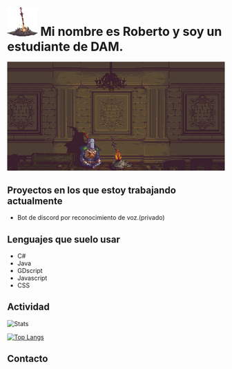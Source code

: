 #  <img src="bonfire2.webp" width=70 > Mi nombre es Roberto y soy un estudiante de DAM.

![A test image](bonfire.gif)

## Proyectos en los que estoy trabajando actualmente
- Bot de discord por reconocimiento de voz.(privado)

## Lenguajes que suelo usar

- C#
- Java
- GDscript
- Javascript
- CSS

## Actividad

![Stats](https://github-readme-stats.vercel.app/api?username=xBaank&show_icons=true)

[![Top Langs](https://github-readme-stats.vercel.app/api/top-langs/?username=xBaank&layout=compact)](https://github.com/xBaank/)



## Contacto  







    
